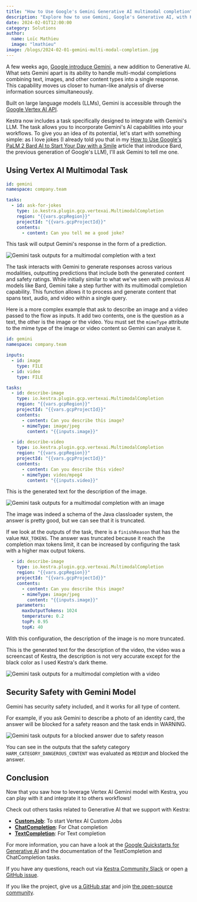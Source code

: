 ```yaml
---
title: "How to Use Google's Gemini Generative AI multimodal completion"
description: "Explore how to use Gemini, Google's Generative AI, with Kestra."
date: 2024-02-01T12:00:00
category: Solutions
author:
  name: Loïc Mathieu
  image: "lmathieu"
image: /blogs/2024-02-01-gemini-multi-modal-completion.jpg
---
```


A few weeks ago, [Google introduce Gemini](https://blog.google/technology/ai/google-gemini-ai), a new addition to Generative AI. What sets Gemini apart is its ability to handle multi-modal completions combining text, images, and other content types into a single response. This capability moves us closer to human-like analysis of diverse information sources simultaneously.

Built on large language models (LLMs), Gemini is accessible through the [Google Vertex AI API](https://cloud.google.com/vertex-ai).

Kestra now includes a task specifically designed to integrate with Gemini's LLM. The task allows you to incorporate Gemini's AI capabilities into your workflows. To give you an idea of its potential, let's start with something simple: as I love jokes (I already told you that in my [How to Use Google's PaLM 2 Bard AI to Start Your Day with a Smile](2023-08-24-using-google-bard-ai-with-kestra.md) article that introduce Bard, the previous generation of Google's LLM), I'll ask Gemini to tell me one.

## Using Vertex AI Multimodal Task

```yaml
id: gemini
namespace: company.team

tasks:
  - id: ask-for-jokes
    type: io.kestra.plugin.gcp.vertexai.MultimodalCompletion
    region: "{{vars.gcpRegion}}"
    projectId: "{{vars.gcpProjectId}}"
    contents:
      - content: Can you tell me a good joke?
```

This task will output Gemini's response in the form of a prediction.

![Gemini task outputs for a multimodal completion with a text](/blogs/2024-02-01-gemini-multi-modal-completion/text-completion-outputs.png)

The task interacts with Gemini to generate responses across various modalities, outputting predictions that include both the generated content and safety ratings. While initially similar to what we've seen with previous AI models like Bard, Gemini take a step further with its multimodal completion capability. This function allows it to process and generate content that spans text, audio, and video within a single query.

Here is a more complex example that ask to describe an image and a video passed to the flow as inputs. It add two contents, one is the question as a text, the other is the image or the video. You must set the `mimeType` attribute to the mime type of the image or video content so Gemini can analyse it.

```yaml
id: gemini
namespace: company.team

inputs:
  - id: image
    type: FILE
  - id: video
    type: FILE

tasks:
  - id: describe-image
    type: io.kestra.plugin.gcp.vertexai.MultimodalCompletion
    region: "{{vars.gcpRegion}}"
    projectId: "{{vars.gcpProjectId}}"
    contents:
      - content: Can you describe this image?
      - mimeType: image/jpeg
        content: "{{inputs.image}}"

  - id: describe-video
    type: io.kestra.plugin.gcp.vertexai.MultimodalCompletion
    region: "{{vars.gcpRegion}}"
    projectId: "{{vars.gcpProjectId}}"
    contents:
      - content: Can you describe this video?
      - mimeType: video/mpeg4
        content: "{{inputs.video}}"
```

This is the generated text for the description of the image.

![Gemini task outputs for a multimodal completion with an image](/blogs/2024-02-01-gemini-multi-modal-completion/image-completion-output.png)

The image was indeed a schema of the Java classloader system, the answer is pretty good, but we can see that it is truncated.

If we look at the outputs of the task, there is a `finishReason` that has the value `MAX_TOKENS`. The answer was truncated because it reach the completion max tokens limit, it can be increased by configuring the task with a higher max output tokens.

```yaml
  - id: describe-image
    type: io.kestra.plugin.gcp.vertexai.MultimodalCompletion
    region: "{{vars.gcpRegion}}"
    projectId: "{{vars.gcpProjectId}}"
    contents:
      - content: Can you describe this image?
      - mimeType: image/jpeg
        content: "{{inputs.image}}"
    parameters:
      maxOutputTokens: 1024
      temperature: 0.2
      topP: 0.95
      topK: 40
```

With this configuration, the description of the image is no more truncated.

This is the generated text for the description of the video, the video was a screencast of Kestra, the description is not very accurate except for the black color as I used Kestra's dark theme.

![Gemini task outputs for a multimodal completion with a video](/blogs/2024-02-01-gemini-multi-modal-completion/video-completion-output.png)

## Security Safety with Gemini Model

Gemini has security safety included, and it works for all type of content.

For example, if you ask Gemini to describe a photo of an identity card, the answer will be blocked for a safety reason and the task ends in WARNING.

![Gemini task outputs for a blocked answer due to safety reason](/blogs/2024-02-01-gemini-multi-modal-completion/safety-blocked-output.png)

You can see in the outputs that the safety category `HARM_CATEGORY_DANGEROUS_CONTENT` was evaluated as `MEDIUM` and blocked the answer.

## Conclusion ##

Now that you saw how to leverage Vertex AI Gemini model with Kestra, you can play with it and integrate it to others workflows!

Check out others tasks related to Generative AI that we support with Kestra:

- [**CustomJob**](https://kestra.io/plugins/tasks/vertexai/io.kestra.plugin.gcp.vertexai.CustomJob): To start Vertex AI Custom Jobs
- [**ChatCompletion**](https://kestra.io/plugins/tasks/vertexai/io.kestra.plugin.gcp.vertexai.ChatCompletion): For Chat completion
- [**TextCompletion**](https://kestra.io/plugins/tasks/vertexai/io.kestra.plugin.gcp.vertexai.TextCompletion): For Text completion

For more information, you can have a look at the [Google Quickstarts for Generative AI](https://cloud.google.com/vertex-ai/docs/generative-ai/start/quickstarts/api-quickstart) and the documentation of the TestCompletion and ChatCompletion tasks.

If you have any questions, reach out via [Kestra Community Slack](https://kestra.io/slack) or open [a GitHub issue](https://github.com/kestra-io/kestra).

If you like the project, give us [a GitHub star](https://github.com/kestra-io/kestra) and join [the open-source community](https://kestra.io/slack).

